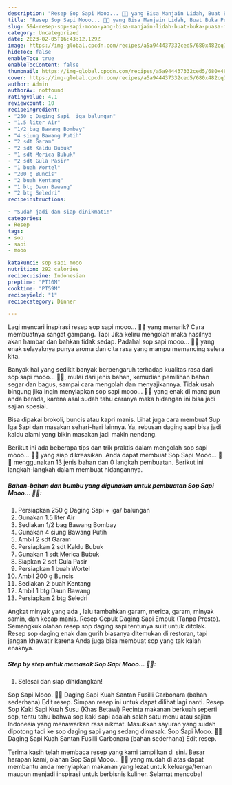 ```yaml
---
description: "Resep Sop Sapi Mooo... 🥩🐴 yang Bisa Manjain Lidah, Buat Buka Puasa Menggugah Selera"
title: "Resep Sop Sapi Mooo... 🥩🐴 yang Bisa Manjain Lidah, Buat Buka Puasa Menggugah Selera"
slug: 594-resep-sop-sapi-mooo-yang-bisa-manjain-lidah-buat-buka-puasa-menggugah-selera
category: Uncategorized
date: 2023-02-05T16:43:12.129Z
image: https://img-global.cpcdn.com/recipes/a5a944437332ced5/680x482cq70/sop-sapi-mooo-foto-resep-utama.jpg
hideToc: false
enableToc: true
enableTocContent: false
thumbnail: https://img-global.cpcdn.com/recipes/a5a944437332ced5/680x482cq70/sop-sapi-mooo-foto-resep-utama.jpg
cover: https://img-global.cpcdn.com/recipes/a5a944437332ced5/680x482cq70/sop-sapi-mooo-foto-resep-utama.jpg
author: Admin
authorAv: notfound
ratingvalue: 4.1
reviewcount: 10
recipeingredient:
- "250 g Daging Sapi  iga balungan"
- "1.5 liter Air"
- "1/2 bag Bawang Bombay"
- "4 siung Bawang Putih"
- "2 sdt Garam"
- "2 sdt Kaldu Bubuk"
- "1 sdt Merica Bubuk"
- "2 sdt Gula Pasir"
- "1 buah Wortel"
- "200 g Buncis"
- "2 buah Kentang"
- "1 btg Daun Bawang"
- "2 btg Seledri"
recipeinstructions:

- "Sudah jadi dan siap dinikmati!"
categories:
- Resep
tags:
- sop
- sapi
- mooo

katakunci: sop sapi mooo 
nutrition: 292 calories
recipecuisine: Indonesian
preptime: "PT10M"
cooktime: "PT59M"
recipeyield: "1"
recipecategory: Dinner

---
```



Lagi mencari inspirasi resep sop sapi mooo... 🥩🐴 yang menarik? Cara membuatnya sangat gampang. Tapi Jika keliru mengolah maka hasilnya akan hambar dan bahkan tidak sedap. Padahal sop sapi mooo... 🥩🐴 yang enak selayaknya punya aroma dan cita rasa yang mampu memancing selera kita.


Banyak hal yang sedikit banyak berpengaruh terhadap kualitas rasa dari sop sapi mooo... 🥩🐴, mulai dari jenis bahan, kemudian pemilihan bahan segar dan bagus, sampai cara mengolah dan menyajikannya. Tidak usah bingung jika ingin menyiapkan sop sapi mooo... 🥩🐴 yang enak di mana pun anda berada, karena asal sudah tahu caranya maka hidangan ini bisa jadi sajian spesial.

Bisa dipakai brokoli, buncis atau kapri manis. Lihat juga cara membuat Sup Iga Sapi dan masakan sehari-hari lainnya. Ya, rebusan daging sapi bisa jadi kaldu alami yang bikin masakan jadi makin nendang.


Berikut ini ada beberapa tips dan trik praktis dalam mengolah sop sapi mooo... 🥩🐴 yang siap dikreasikan. Anda dapat membuat Sop Sapi Mooo... 🥩🐴 menggunakan 13 jenis bahan dan 0 langkah pembuatan. Berikut ini langkah-langkah dalam membuat hidangannya.

<!--inarticleads1-->

##### Bahan-bahan dan bumbu yang digunakan untuk pembuatan Sop Sapi Mooo... 🥩🐴:

1. Persiapkan 250 g Daging Sapi + iga/ balungan
1. Gunakan 1.5 liter Air
1. Sediakan 1/2 bag Bawang Bombay
1. Gunakan 4 siung Bawang Putih
1. Ambil 2 sdt Garam
1. Persiapkan 2 sdt Kaldu Bubuk
1. Gunakan 1 sdt Merica Bubuk
1. Siapkan 2 sdt Gula Pasir
1. Persiapkan 1 buah Wortel
1. Ambil 200 g Buncis
1. Sediakan 2 buah Kentang
1. Ambil 1 btg Daun Bawang
1. Persiapkan 2 btg Seledri


Angkat minyak yang ada , lalu tambahkan garam, merica, garam, minyak samin, dan kecap manis. Resep Gepuk Daging Sapi Empuk (Tanpa Presto). Semangkuk olahan resep sop daging sapi tentunya sulit untuk ditolak. Resep sop daging enak dan gurih biasanya ditemukan di restoran, tapi jangan khawatir karena Anda juga bisa membuat sop yang tak kalah enaknya. 

<!--inarticleads2-->

##### Step by step untuk memasak Sop Sapi Mooo... 🥩🐴:


1. Selesai dan siap dihidangkan!

Sop Sapi Mooo. 🥩🐴 Daging Sapi Kuah Santan Fusilli Carbonara (bahan sederhana) Edit resep. Simpan resep ini untuk dapat dilihat lagi nanti. Resep Sop Kaki Sapi Kuah Susu (Khas Betawi) Pecinta makanan berkuah seperti sop, tentu tahu bahwa sop kaki sapi adalah salah satu menu atau sajian Indonesia yang menawarkan rasa nikmat. Masukkan sayuran yang sudah dipotong tadi ke sop daging sapi yang sedang dimasak. Sop Sapi Mooo. 🥩🐴 Daging Sapi Kuah Santan Fusilli Carbonara (bahan sederhana) Edit resep. 

Terima kasih telah membaca resep yang kami tampilkan di sini. Besar harapan kami, olahan Sop Sapi Mooo... 🥩🐴 yang mudah di atas dapat membantu anda menyiapkan makanan yang lezat untuk keluarga/teman maupun menjadi inspirasi untuk berbisnis kuliner. Selamat mencoba!
